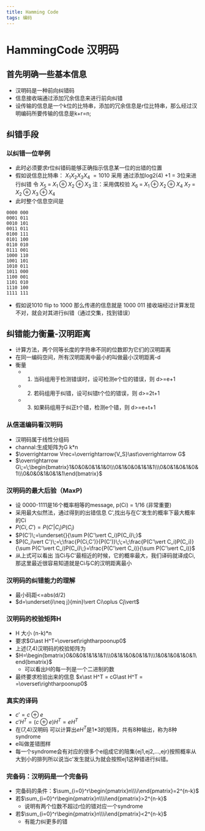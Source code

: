 ```yaml
---
title: Hamming Code
tags: 编码
---
```

# HammingCode 汉明码
## 首先明确一些基本信息
* 汉明码是一种前向纠错码
* 信息接收端通过添加冗余信息来进行前向纠错
* 设传输的信息是一个k位的比特串，添加的冗余信息是r位比特串，那么经过汉明编码所要传输的信息是k+r=n;
## 纠错手段
### 以纠错一位举例
* 此时必须要求r位纠错码能够正确指示信息某一位的出错的位置
* 假如说信息比特串：
        $X_1X_2X_3X_4\;=1010$
  采用 通过添加log2(4) +1 = 3位来进行纠错
  令 $X_5\;=\;X_1\oplus X_2\oplus X_3$  注：采用偶校验
  $X_6\;=\;X_1\oplus X_2\oplus X_4$ 
  $X_7\;=\;X_2\oplus X_3\oplus X_4$    
* 此时整个信息空间是
```
0000 000
0001 011
0010 101
0011 011
0100 111
0101 100
0110 010
0111 001
1000 110
1001 101
1010 011
1011 000
1100 001
1101 010
1110 100
1111 111
```
* 假如说1010 flip to 1000 那么传递的信息就是 1000 011 接收端经过计算发现不对，就会对其进行纠错（通过交集，找到错误）
## 纠错能力衡量-汉明距离
* 计算方法，两个同等长度的字符串不同的位数即为它们的汉明距离
* 在同一编码空间，所有汉明距离中最小的叫做最小汉明距离-d
* 衡量
  * 1.  当码组用于检测错误时，设可检测e个位的错误，则 d>=e+1 
  * 2.  若码组用于纠错，设可纠错t个位的错误，则 d>=2t+1
  * 3.  如果码组用于纠正t个错，检测e个错，则 d>=e+t+1

### 从信道编码看汉明码
* 汉明码属于线性分组码
* channal:生成矩阵为G k*n
 * $\overrightarrow Vrec=\overrightarrow{V_S}\ast\overrightarrow G$
 * $\overrightarrow G\;=\;\begin{bmatrix}1&0&0&0&1&1&0\\\0&1&0&0&1&1&1\\\0&0&1&0&1&0&1\\\0&0&0&1&0&1&1\end{bmatrix}$

### 汉明码的最大后验（MaxP)
* 设 0000-1111是16个概率相等的message, p(Ci) = 1/16 (非常重要)
* 采用最大似然法，通过得到的出错信息 C',找出与在C'发生的概率下最大概率的Ci
* $P(Ci,C')=P(C'\vert C_i)P(C_i)$
* $P(C')\;=\underset{}{\sum P(C'\vert C_i)P(C_i)\;}$
* $P(C_i\vert C')\;=\;\frac{P(Ci,C')}{P(C')}\;\;=\;\frac{P(C'\vert C_i)P(C_i)}{\sum P(C'\vert C_i)P(C_i)\;}=\frac{P(C'\vert C_i)}{\sum P(C'\vert C_i)}$
* 从上式可以看出 当Ci与C'最相近的时候，它的概率最大，我们译码就译成Ci,那这里最近很容易知道就是Ci与C的汉明距离最小
### 汉明码的纠错能力的理解
* 最小码距<=abs(d/2)
* $d=\underset{i\neq j}{min}\vert Ci\oplus Cj\vert$
### 汉明码的校验矩阵H
* H 大小 (n-k)*n 
* 要求$G\ast H^T=\overset\rightharpoonup0$
* 上述(7,4)汉明码的校验矩阵为
* $H=\begin{bmatrix}0&0&0&1&1&1&1\\\0&1&1&0&0&1&1\\\1&0&1&0&1&0&1\end{bmatrix}$ 
  * 可以看出H的每一列是一个二进制的数
* 最终要求检验出来的信息 $x\ast H^T = cG\ast H^T = =\overset\rightharpoonup0$
### 真实的译码
* $c'=c\oplus e$
* $c'H^T=(c\oplus e)H^T=eH^T$
* 在(7,4)汉明码 可以计算出$eH^T$是1*3的矩阵，共有8种输出，称为8种syndrome
* e叫做差错图样
* 每一个syndrome会有对应的很多个e组成它的陪集{ej1,ej2,...,ejr}按照概率从大到小的排列所以说当c'发生就认为就会按照ej1这种错进行纠错。

### 完备码：汉明码是一个完备码
* 完备码的条件：$\sum_{i=0}^r\begin{pmatrix}n\\\i\end{pmatrix}=2^{n-k}$
* 若$\sum_{i=0}^r\begin{pmatrix}n\\\i\end{pmatrix}>2^{n-k}$
  * 说明有两个位数不超过r位的错对应一个syndrome
* 若$\sum_{i=0}^r\begin{pmatrix}n\\\i\end{pmatrix}<2^{n-k}$
  * 有能力纠更多的错



 


